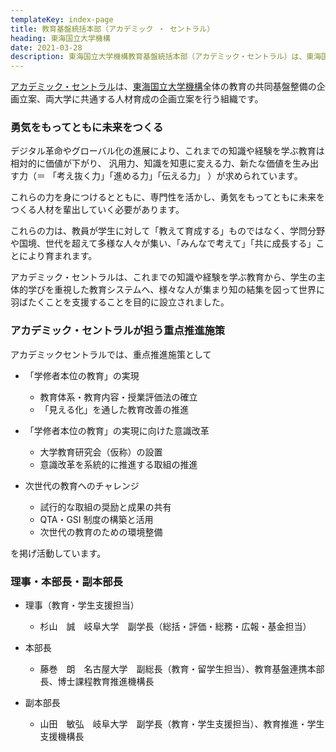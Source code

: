 ```yaml
---
templateKey: index-page
title: 教育基盤統括本部（アカデミック ・ セントラル）
heading: 東海国立大学機構
date: 2021-03-28
description: 東海国立大学機構教育基盤統括本部（アカデミック・セントラル）は、東海国立大学機構全体の教育の共同基盤整備の企画立案、両大学に共通する人材育成の企画立案を行う組織です。
---
```

[アカデミック・セントラル](https://www.thers.ac.jp/research/academic-central/)は、[東海国立大学機構](https://www.thers.ac.jp)全体の教育の共同基盤整備の企画立案、両大学に共通する人材育成の企画立案を行う組織です。

### 勇気をもってともに未来をつくる

デジタル革命やグローバル化の進展により、これまでの知識や経験を学ぶ教育は相対的に価値が下がり、 汎用力、知識を知恵に変える力、新たな価値を生み出す力（＝ 「考え抜く力」「進める力」「伝える力」 ）が求められています。

これらの力を身につけるとともに、専門性を活かし、勇気をもってともに未来をつくる人材を輩出していく必要があります。

これらの力は、教員が学生に対して「教えて育成する」ものではなく、学問分野や国境、世代を超えて多様な人々が集い、「みんなで考えて」「共に成長する」ことにより育まれます。

アカデミック・セントラルは、これまでの知識や経験を学ぶ教育から、学生の主体的学びを重視した教育システムへ、様々な人が集まり知の結集を図って世界に羽ばたくことを支援することを目的に設立されました。

### アカデミック・セントラルが担う重点推進施策

アカデミックセントラルでは、重点推進施策として

* 「学修者本位の教育」の実現

  * 教育体系・教育内容・授業評価法の確⽴
  * 「⾒える化」を通した教育改善の推進
* 「学修者本位の教育」の実現に向けた意識改革

  * ⼤学教育研究会（仮称）の設置
  * 意識改⾰を系統的に推進する取組の推進
* 次世代の教育へのチャレンジ

  * 試⾏的な取組の奨励と成果の共有
  * QTA・GSI 制度の構築と活⽤
  * 次世代の教育のための環境整備

を掲げ活動しています。

### 理事・本部長・副本部長

* 理事（教育・学生支援担当）

  * 杉山　誠　岐阜大学　副学長（総括・評価・総務・広報・基金担当）
* 本部長

  * 藤巻　朗　名古屋大学　副総長（教育・留学生担当）、教育基盤連携本部長、博士課程教育推進機構長
* 副本部長

  * 山田　敏弘　岐阜大学　副学長（教育・学生支援担当）、教育推進・学生支援機構長